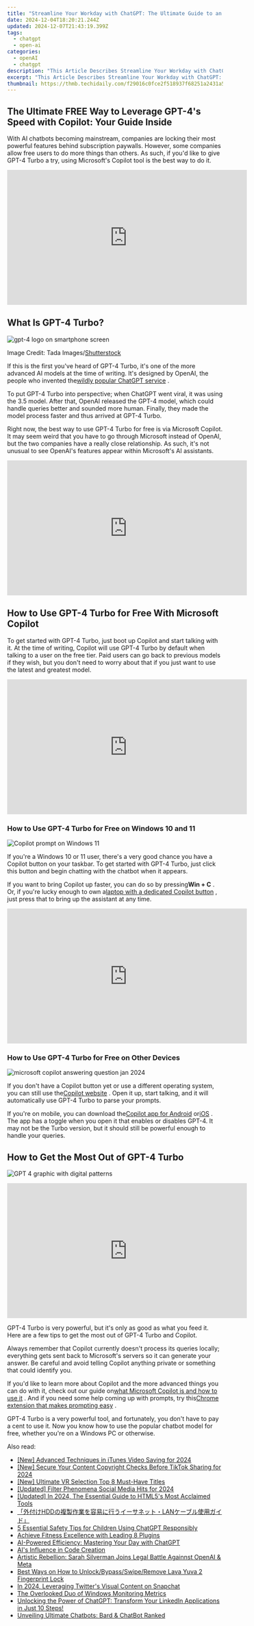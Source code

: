 ```yaml
---
title: "Streamline Your Workday with ChatGPT: The Ultimate Guide to an AI-Powered Professional Sidekick"
date: 2024-12-04T18:20:21.244Z
updated: 2024-12-07T21:43:19.399Z
tags:
  - chatgpt
  - open-ai
categories:
  - openAI
  - chatgpt
description: "This Article Describes Streamline Your Workday with ChatGPT: The Ultimate Guide to an AI-Powered Professional Sidekick"
excerpt: "This Article Describes Streamline Your Workday with ChatGPT: The Ultimate Guide to an AI-Powered Professional Sidekick"
thumbnail: https://thmb.techidaily.com/f29016c0fce2f518937f68251a2431a5f707a01cf190eb7eb7552fa0f6fd65d9.jpg
---
```


## The Ultimate FREE Way to Leverage GPT-4's Speed with Copilot: Your Guide Inside

 With AI chatbots becoming mainstream, companies are locking their most powerful features behind subscription paywalls. However, some companies allow free users to do more things than others. As such, if you'd like to give GPT-4 Turbo a try, using Microsoft's Copilot tool is the best way to do it.

<!-- affiliate ads begin -->
<iframe width="560" height="315" src="https://www.youtube.com/embed/qv4Qm7kpeMs?si=9fv5SOS5a2DvixTK" title="YouTube video player" frameborder="0" allow="accelerometer; autoplay; clipboard-write; encrypted-media; gyroscope; picture-in-picture; web-share" referrerpolicy="strict-origin-when-cross-origin" allowfullscreen></iframe>
<!-- affiliate ads end -->

## What Is GPT-4 Turbo?

![gpt-4 logo on smartphone screen](https://thmb.techidaily.com/9332c7608a3b7c0a804f93bd3e8889a390304fedee62792e7be872d16bace959.jpg)

 Image Credit: Tada Images/[Shutterstock](https://www.shutterstock.com/image-photo/portland-usa-mar-15-2023-webpage-2275173419)

 If this is the first you've heard of GPT-4 Turbo, it's one of the more advanced AI models at the time of writing. It's designed by OpenAI, the people who invented the[wildly popular ChatGPT service](https://www.makeuseof.com/things-you-can-do-with-chatgpt/) .

 To put GPT-4 Turbo into perspective; when ChatGPT went viral, it was using the 3.5 model. After that, OpenAI released the GPT-4 model, which could handle queries better and sounded more human. Finally, they made the model process faster and thus arrived at GPT-4 Turbo.

 Right now, the best way to use GPT-4 Turbo for free is via Microsoft Copilot. It may seem weird that you have to go through Microsoft instead of OpenAI, but the two companies have a really close relationship. As such, it's not unusual to see OpenAI's features appear within Microsoft's AI assistants.

<!-- affiliate ads begin -->
<iframe width="560" height="315" src="https://www.youtube.com/embed/xg3PHS_Ee80?si=fE_iGIqHjKvWFIN3" title="YouTube video player" frameborder="0" allow="accelerometer; autoplay; clipboard-write; encrypted-media; gyroscope; picture-in-picture; web-share" referrerpolicy="strict-origin-when-cross-origin" allowfullscreen></iframe>
<!-- affiliate ads end -->

## How to Use GPT-4 Turbo for Free With Microsoft Copilot

 To get started with GPT-4 Turbo, just boot up Copilot and start talking with it. At the time of writing, Copilot will use GPT-4 Turbo by default when talking to a user on the free tier. Paid users can go back to previous models if they wish, but you don't need to worry about that if you just want to use the latest and greatest model.

<!-- affiliate ads begin -->
<iframe width="560" height="315" src="https://www.youtube.com/embed/YwOwUI47FuU?si=NK7IEELjx7_SJSl2" title="YouTube video player" frameborder="0" allow="accelerometer; autoplay; clipboard-write; encrypted-media; gyroscope; picture-in-picture; web-share" referrerpolicy="strict-origin-when-cross-origin" allowfullscreen></iframe>
<!-- affiliate ads end -->

### How to Use GPT-4 Turbo for Free on Windows 10 and 11

![Copilot prompt on Windows 11](https://static1.makeuseofimages.com/wordpress/wp-content/uploads/2024/03/copilot-prompt-on-windows-11.jpg)

 If you're a Windows 10 or 11 user, there's a very good chance you have a Copilot button on your taskbar. To get started with GPT-4 Turbo, just click this button and begin chatting with the chatbot when it appears.

 If you want to bring Copilot up faster, you can do so by pressing**Win + C** . Or, if you're lucky enough to own a[laptop with a dedicated Copilot button](https://www.makeuseof.com/microsofts-copilot-key-windows-11-pc/) , just press that to bring up the assistant at any time.

<!-- affiliate ads begin -->
<iframe width="560" height="315" src="https://www.youtube.com/embed/epKTCSREjhI?si=Ez_hObK1FZrmEE7f" title="YouTube video player" frameborder="0" allow="accelerometer; autoplay; clipboard-write; encrypted-media; gyroscope; picture-in-picture; web-share" referrerpolicy="strict-origin-when-cross-origin" allowfullscreen></iframe>
<!-- affiliate ads end -->

### How to Use GPT-4 Turbo for Free on Other Devices

![microsoft copilot answering question jan 2024](https://static1.makeuseofimages.com/wordpress/wp-content/uploads/2024/01/microsoft-copilot-answering-question-jan-2024.jpg)

 If you don't have a Copilot button yet or use a different operating system, you can still use the[Copilot website](https://copilot.microsoft.com/) . Open it up, start talking, and it will automatically use GPT-4 Turbo to parse your prompts.

 If you're on mobile, you can download the[Copilot app for Android](https://www.anrdoezrs.net/links/7251228/type/dlg/sid/UUmuoUeUpU2032122/https://play.google.com/store/apps/details?id=com.microsoft.copilot&hl=en&gl=US) or[iOS](https://apps.apple.com/us/app/microsoft-copilot/id6472538445) . The app has a toggle when you open it that enables or disables GPT-4\. It may not be the Turbo version, but it should still be powerful enough to handle your queries.

## How to Get the Most Out of GPT-4 Turbo

![GPT 4 graphic with digital patterns](https://static1.makeuseofimages.com/wordpress/wp-content/uploads/2024/01/gpt-4-graphic-with-digital-patterns.jpg)

<!-- affiliate ads begin -->
<iframe width="560" height="315" src="https://www.youtube.com/embed/iLlpdv0cz_k?si=HwTdnMmeVJXm4GPV" title="YouTube video player" frameborder="0" allow="accelerometer; autoplay; clipboard-write; encrypted-media; gyroscope; picture-in-picture; web-share" referrerpolicy="strict-origin-when-cross-origin" allowfullscreen></iframe>
<!-- affiliate ads end -->

 GPT-4 Turbo is very powerful, but it's only as good as what you feed it. Here are a few tips to get the most out of GPT-4 Turbo and Copilot.

 Always remember that Copilot currently doesn't process its queries locally; everything gets sent back to Microsoft's servers so it can generate your answer. Be careful and avoid telling Copilot anything private or something that could identify you.

 If you'd like to learn more about Copilot and the more advanced things you can do with it, check out our guide on[what Microsoft Copilot is and how to use it](https://www.makeuseof.com/what-is-microsoft-365-copilot/) . And if you need some help coming up with prompts, try this[Chrome extension that makes prompting easy](https://www.makeuseof.com/aiprm-chrome-extension-makes-chatgpt-prompting-easy/) .

 GPT-4 Turbo is a very powerful tool, and fortunately, you don't have to pay a cent to use it. Now you know how to use the popular chatbot model for free, whether you're on a Windows PC or otherwise.

<ins class="adsbygoogle"
     style="display:block"
     data-ad-format="autorelaxed"
     data-ad-client="ca-pub-7571918770474297"
     data-ad-slot="1223367746"></ins>

<ins class="adsbygoogle"
     style="display:block"
     data-ad-client="ca-pub-7571918770474297"
     data-ad-slot="8358498916"
     data-ad-format="auto"
     data-full-width-responsive="true"></ins>

<span class="atpl-alsoreadstyle">Also read:</span>
<div><ul>
<li><a href="https://remote-screen-capture.techidaily.com/new-advanced-techniques-in-itunes-video-saving-for-2024/"><u>[New] Advanced Techniques in iTunes Video Saving for 2024</u></a></li>
<li><a href="https://tiktok-clips.techidaily.com/new-secure-your-content-copyright-checks-before-tiktok-sharing-for-2024/"><u>[New] Secure Your Content Copyright Checks Before TikTok Sharing for 2024</u></a></li>
<li><a href="https://some-tips.techidaily.com/new-ultimate-vr-selection-top-8-must-have-titles/"><u>[New] Ultimate VR Selection Top 8 Must-Have Titles</u></a></li>
<li><a href="https://instagram-video-recordings.techidaily.com/updated-filter-phenomena-social-media-hits-for-2024/"><u>[Updated] Filter Phenomena Social Media Hits for 2024</u></a></li>
<li><a href="https://article-helps.techidaily.com/updated-in-2024-the-essential-guide-to-html5s-most-acclaimed-tools/"><u>[Updated] In 2024, The Essential Guide to HTML5's Most Acclaimed Tools</u></a></li>
<li><a href="https://win-ratings.techidaily.com/hddlan/"><u>「外付けHDDの複製作業を容易に行うイーサネット・LANケーブル使用ガイド」</u></a></li>
<li><a href="https://tech-haven.techidaily.com/5-essential-safety-tips-for-children-using-chatgpt-responsibly/"><u>5 Essential Safety Tips for Children Using ChatGPT Responsibly</u></a></li>
<li><a href="https://tech-haven.techidaily.com/achieve-fitness-excellence-with-leading-8-plugins/"><u>Achieve Fitness Excellence with Leading 8 Plugins</u></a></li>
<li><a href="https://tech-haven.techidaily.com/ai-powered-efficiency-mastering-your-day-with-chatgpt/"><u>AI-Powered Efficiency: Mastering Your Day with ChatGPT</u></a></li>
<li><a href="https://tech-haven.techidaily.com/ais-influence-in-code-creation/"><u>AI's Influence in Code Creation</u></a></li>
<li><a href="https://tech-haven.techidaily.com/artistic-rebellion-sarah-silverman-joins-legal-battle-againnst-openai-and-meta/"><u>Artistic Rebellion: Sarah Silverman Joins Legal Battle Againnst OpenAI & Meta</u></a></li>
<li><a href="https://android-unlock.techidaily.com/best-ways-on-how-to-unlockbypassswiperemove-lava-yuva-2-fingerprint-lock-by-drfone-android/"><u>Best Ways on How to Unlock/Bypass/Swipe/Remove Lava Yuva 2 Fingerprint Lock</u></a></li>
<li><a href="https://twitter-videos.techidaily.com/in-2024-leveraging-twitters-visual-content-on-snapchat/"><u>In 2024, Leveraging Twitter's Visual Content on Snapchat</u></a></li>
<li><a href="https://win11.techidaily.com/the-overlooked-duo-of-windows-monitoring-metrics/"><u>The Overlooked Duo of Windows Monitoring Metrics</u></a></li>
<li><a href="https://tech-haven.techidaily.com/1721960108509-unlocking-the-power-of-chatgpt-transform-your-linkedin-applications-in-just-10-steps/"><u>Unlocking the Power of ChatGPT: Transform Your LinkedIn Applications in Just 10 Steps!</u></a></li>
<li><a href="https://tech-haven.techidaily.com/1722172773907-unveiling-ultimate-chatbots-bard-and-chatbot-ranked/"><u>Unveiling Ultimate Chatbots: Bard & ChatBot Ranked</u></a></li>
</ul></div>

